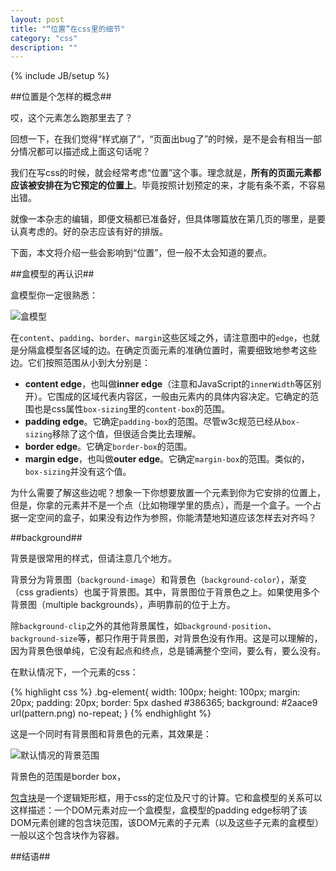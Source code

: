 ```yaml
---
layout: post
title: "“位置”在css里的细节"
category: "css"
description: ""
---
```

{% include JB/setup %}

##位置是个怎样的概念##

哎，这个元素怎么跑那里去了？

回想一下，在我们觉得“样式崩了”，“页面出bug了”的时候，是不是会有相当一部分情况都可以描述成上面这句话呢？

我们在写css的时候，就会经常考虑“位置”这个事。理念就是，**所有的页面元素都应该被安排在为它预定的位置上**。毕竟按照计划预定的来，才能有条不紊，不容易出错。

就像一本杂志的编辑，即便文稿都已准备好，但具体哪篇放在第几页的哪里，是要认真考虑的。好的杂志应该有好的排版。

下面，本文将介绍一些会影响到“位置”，但一般不太会知道的要点。

##盒模型的再认识##

盒模型你一定很熟悉：

![盒模型][img_boxdim]

在`content`、`padding`、`border`、`margin`这些区域之外，请注意图中的`edge`，也就是分隔盒模型各区域的边。在确定页面元素的准确位置时，需要细致地参考这些边。它们按照范围从小到大分别是：

- **content edge**，也叫做**inner edge**（注意和JavaScript的`innerWidth`等区别开）。它围成的区域代表内容区，一般由元素内的具体内容决定。它确定的范围也是css属性`box-sizing`里的`content-box`的范围。
- **padding edge**。它确定`padding-box`的范围。尽管w3c规范已经从`box-sizing`移除了这个值，但很适合类比去理解。
- **border edge**。它确定`border-box`的范围。
- **margin edge**，也叫做**outer edge**。它确定`margin-box`的范围。类似的，`box-sizing`并没有这个值。

为什么需要了解这些边呢？想象一下你想要放置一个元素到你为它安排的位置上，但是，你拿的元素并不是一个点（比如物理学里的质点），而是一个盒子。一个占据一定空间的盒子，如果没有边作为参照，你能清楚地知道应该怎样去对齐吗？

##background##

背景是很常用的样式，但请注意几个地方。

背景分为背景图（`background-image`）和背景色（`background-color`），渐变（css gradients）也属于背景图。其中，背景图位于背景色之上。如果使用多个背景图（multiple backgrounds），声明靠前的位于上方。

除`background-clip`之外的其他背景属性，如`background-position`、`background-size`等，都只作用于背景图，对背景色没有作用。这是可以理解的，因为背景色很单纯，它没有起点和终点，总是铺满整个空间，要么有，要么没有。

在默认情况下，一个元素的css：

{% highlight css %}
.bg-element{
    width: 100px;
    height: 100px;
    margin: 20px;
    padding: 20px;
    border: 5px dashed #386365;
    background: #2aace9 url(pattern.png) no-repeat;
}
{% endhighlight %}

这是一个同时有背景图和背景色的元素，其效果是：

![默认情况的背景范围][img_background_default]

背景色的范围是border box，




[包含块][]是一个逻辑矩形框，用于css的定位及尺寸的计算。它和盒模型的关系可以这样描述：一个DOM元素对应一个盒模型，盒模型的padding edge标明了该DOM元素创建的包含块范围，该DOM元素的子元素（以及这些子元素的盒模型）一般以这个包含块作为容器。



##结语##

[img_boxdim]: {{POSTS_IMG_PATH}}/201510/boxdim.png "盒模型"
[img_background_default]: {{POSTS_IMG_PATH}}/201510/background_default.png "默认情况的背景范围"

[包含块]: http://w3help.org/zh-cn/kb/008/ "KB008: 包含块( Containing block )  - W3Help"
